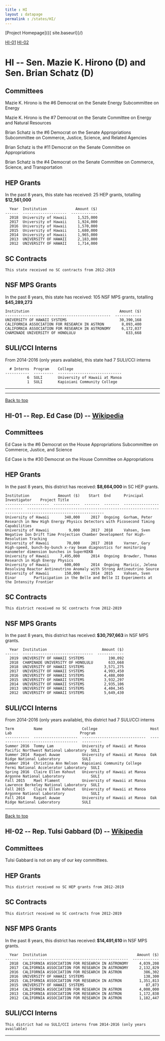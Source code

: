 ```yaml
---
title : HI
layout : datapage
permalink : /states/HI/
---
```

<a name="top"></a>
[Project Homepage]({{ site.baseurl}}/)


[HI-01](#HI-01)  [HI-02](#HI-02)  

# HI -- Sen. Mazie K. Hirono (D) and  Sen. Brian Schatz (D)
## Committees
Mazie K. Hirono is the #6 Democrat on the Senate Energy Subcommittee on Energy 

Mazie K. Hirono is the #7 Democrat on the Senate Committee on Energy and Natural Resources 

Brian Schatz is the #6 Democrat on the Senate Appropriations Subcommittee on Commerce, Justice, Science, and Related Agencies 

Brian Schatz is the #11 Democrat on the Senate Committee on Appropriations 

Brian Schatz is the #4 Democrat on the Senate Committee on Commerce, Science, and Transportation 

## HEP Grants
In the past 8 years, this state has received:
25 HEP grants, totalling <b> $12,561,000</b>
```
  Year  Institution             Amount ($)
------  --------------------  ------------
  2018  University of Hawaii     1,525,000
  2017  University of Hawaii     1,924,000
  2016  University of Hawaii     1,570,000
  2015  University of Hawaii     1,680,000
  2014  University of Hawaii     1,965,000
  2013  UNIVERSITY OF HAWAII     2,183,000
  2012  UNIVERSITY OF HAWAII     1,714,000
```
## SC Contracts
```
This state received no SC contracts from 2012-2019
```
## NSF MPS Grants
In the past 8 years, this state has received:
105 NSF MPS grants, totalling <b> $45,289,273</b>
```
Institution                                         Amount ($)
------------------------------------------------  ------------
UNIVERSITY OF HAWAII SYSTEMS                        30,390,168
CALIFORNIA ASSOCIATION FOR RESEARCH IN ASTRON        8,093,400
CALIFORNIA ASSOCIATION FOR RESEARCH IN ASTRONOMY     6,172,037
CHAMINADE UNIVERSITY OF HONOLULU                       633,668
```
## SULI/CCI Interns
From 2014-2016 (only years available), this state had 7 SULI/CCI interns
```
  # Interns  Program    College
-----------  ---------  -----------------------------
          6  SULI       University of Hawaii at Manoa
          1  SULI       Kapioiani Community College
```
---
---
<a name="HI-01"></a>
[Back to top](#top)
## HI-01 -- Rep. Ed Case (D) -- [Wikipedia](https://en.wikipedia.org/wiki/HI-01)
## Committees
Ed Case is the #6 Democrat on the House Appropriations Subcommittee on Commerce, Justice, and Science 

Ed Case is the #30 Democrat on the House Committee on Appropriations 

## HEP Grants
In the past 8 years, this district has received:<b> $8,664,000 </b>in SC HEP grants.
```
Institution             Amount ($)    Start  End      Principal Investigator    Project Title
--------------------  ------------  -------  -------  ------------------------  ---------------------------------------------------------------------------------------------------------
University of Hawaii       340,000     2017  Ongoing  Gorham, Peter             Research in New High Energy Physics Detectors with Picosecond Timing Capabilities
University of Hawaii         9,000     2017  2018     Vahsen, Sven              Negative Ion Drift Time Projection Chamber Development for High-Resolution Tracking
University of Hawaii        70,000     2017  2018     Varner, Gary              High-speed, bunch-by-bunch x-ray beam diagnostics for monitoring nanometer dimension bunches in SuperKEKB
University of Hawaii     7,495,000     2014  Ongoing  Browder, Thomas           Research in High Energy Physics
University of Hawaii       600,000     2014  Ongoing  Maricic, Jelena           Resolving Reactor Antineutrino Anomaly with Strong Antineutrino Source
University of Hawaii       150,000     2014  2015     Vahsen, Sven Einar        Participation in the Belle and Belle II Experiments at the Intensity Frontier
```
## SC Contracts
```
This district received no SC contracts from 2012-2019
```
## NSF MPS Grants
In the past 8 years, this district has received:<b> $30,797,663 </b>in NSF MPS grants.
```
  Year  Institution                         Amount ($)
------  --------------------------------  ------------
  2019  UNIVERSITY OF HAWAII SYSTEMS           190,092
  2018  CHAMINADE UNIVERSITY OF HONOLULU       633,668
  2018  UNIVERSITY OF HAWAII SYSTEMS         3,571,275
  2017  UNIVERSITY OF HAWAII SYSTEMS         4,993,450
  2016  UNIVERSITY OF HAWAII SYSTEMS         4,488,000
  2015  UNIVERSITY OF HAWAII SYSTEMS         3,932,297
  2014  UNIVERSITY OF HAWAII SYSTEMS         2,935,106
  2013  UNIVERSITY OF HAWAII SYSTEMS         4,404,345
  2012  UNIVERSITY OF HAWAII SYSTEMS         5,649,430
```
## SULI/CCI Interns
From 2014-2016 (only years available), this district had 7 SULI/CCI interns
```
Term         Name                  College                        Host Lab                               Program
-----------  --------------------  -----------------------------  -------------------------------------  ---------
Summer 2016  Tommy Lam             University of Hawaii at Manoa  Pacific Northwest National Laboratory  SULI
Summer 2014  Raquel Auwae          University of Hawaii at Manoa  Oak Ridge National Laboratory          SULI
Summer 2014  Christina Ann Nelson  Kapioiani Community College    Fermi National Accelerator Laboratory  SULI
Spring 2016  Claire Ellen Kohout   University of Hawaii at Manoa  Argonne National Laboratory            SULI
Fall 2015    Mael Flament          University of Hawaii at Manoa  Lawrence Berkeley National Laboratory  SULI
Fall 2015    Claire Ellen Kohout   University of Hawaii at Manoa  Argonne National Laboratory            SULI
Fall 2014    Raquel Auwae          University of Hawaii at Manoa  Oak Ridge National Laboratory          SULI
```
---
<a name="HI-02"></a>
[Back to top](#top)
## HI-02 -- Rep. Tulsi Gabbard (D) -- [Wikipedia](https://en.wikipedia.org/wiki/HI-02)
## Committees
Tulsi Gabbard is not on any of our key committees. 

## HEP Grants
```
This district received no SC HEP grants from 2012-2019
```
## SC Contracts
```
This district received no SC contracts from 2012-2019
```
## NSF MPS Grants
In the past 8 years, this district has received:<b> $14,491,610 </b>in NSF MPS grants.
```
  Year  Institution                                         Amount ($)
------  ------------------------------------------------  ------------
  2018  CALIFORNIA ASSOCIATION FOR RESEARCH IN ASTRONOMY     4,039,208
  2017  CALIFORNIA ASSOCIATION FOR RESEARCH IN ASTRONOMY     2,132,829
  2016  CALIFORNIA ASSOCIATION FOR RESEARCH IN ASTRON          386,302
  2016  UNIVERSITY OF HAWAII SYSTEMS                           138,300
  2015  CALIFORNIA ASSOCIATION FOR RESEARCH IN ASTRON        1,351,813
  2015  UNIVERSITY OF HAWAII SYSTEMS                            87,873
  2014  CALIFORNIA ASSOCIATION FOR RESEARCH IN ASTRON        4,000,000
  2013  CALIFORNIA ASSOCIATION FOR RESEARCH IN ASTRON        1,172,838
  2012  CALIFORNIA ASSOCIATION FOR RESEARCH IN ASTRON        1,182,447
```
## SULI/CCI Interns
```
This district had no SULI/CCI interns from 2014-2016 (only years available)
```
---
